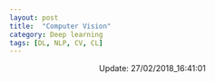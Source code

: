 ```yaml
---
layout: post
title:  "Computer Vision"
category: Deep learning
tags: [DL, NLP, CV, CL]
---
```






<center> Update: 27/02/2018_16:41:01</center>

  	

